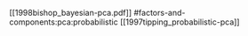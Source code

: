 [[1998bishop_bayesian-pca.pdf]]
#factors-and-components:pca:probabilistic
[[1997tipping_probabilistic-pca]]

